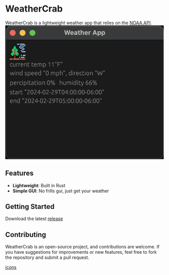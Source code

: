 # WeatherCrab
WeatherCrab is a lightweight weather app that relies on the [NOAA API](https://www.weather.gov/documentation/services-web-api).
![](Screenshot%202024-02-29%20at%2004.15.35.png)

## Features
- **Lightweight**: Built in Rust
- **Simple GUI**: No frills gui, just get your weather

## Getting Started
Download the latest [release](https://github.com/toddmcintire/WeatherCrab/releases)

## Contributing
WeatherCrab is an open-source project, and contributions are welcome. If you have suggestions for improvements or new features, feel free to fork the repository and submit a pull request.

[icons](https://www.flaticon.com/free-icons/pixelated)